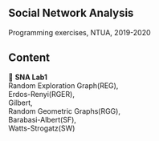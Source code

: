 ## Social Network Analysis
Programming exercises, NTUA, 2019-2020  
## Content  
:rocket: **SNA Lab1**  
Random Exploration Graph(REG),  
Erdos-Renyi(RGER),  
Gilbert,  
Random Geometric Graphs(RGG),  
Barabasi-Albert(SF),  
Watts-Strogatz(SW)  
